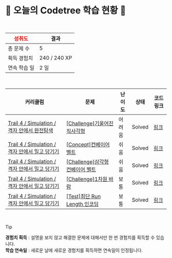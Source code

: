 # 🌲 오늘의 Codetree 학습 현황 🌲

<br />

| <span style="color:red;display:block;text-align:center;"> **성취도**</span> | 결과 |
|---|---|
| 총 문제 수 | 5 |
| 획득 경험치 | 240 / 240 XP |
| 연속 학습 일 | 2 일 |

<br />

|커리큘럼|문제|난이도|상태|코드 링크|
|---|---|---|---|---|
|[Trail 4 / Simulation / 격자 안에서 완전탐색](https://https://en.codetree.ai/trail-info/intermediate-low/)|[[Challenge]기울어진 직사각형](https://https://en.codetree.ai/trails/complete/curated-cards/challenge-slanted-rectangle/)|어려움|Solved|[링크](https://github.com/leejungyeon811/codetree/blob/main/250107/%EA%B8%B0%EC%9A%B8%EC%96%B4%EC%A7%84%20%EC%A7%81%EC%82%AC%EA%B0%81%ED%98%95/slanted-rectangle.cpp)|
|[Trail 4 / Simulation / 격자 안에서 밀고 당기기](https://https://en.codetree.ai/trail-info/intermediate-low/)|[[Concept]컨베이어 벨트](https://https://en.codetree.ai/trails/complete/curated-cards/intro-conveyor-belt/)|쉬움|Solved|[링크](https://github.com/leejungyeon811/codetree/blob/main/250107/%EC%BB%A8%EB%B2%A0%EC%9D%B4%EC%96%B4%20%EB%B2%A8%ED%8A%B8/conveyor-belt.cpp)|
|[Trail 4 / Simulation / 격자 안에서 밀고 당기기](https://https://en.codetree.ai/trail-info/intermediate-low/)|[[Challenge]삼각형 컨베이어 벨트](https://https://en.codetree.ai/trails/complete/curated-cards/challenge-conveyor-belt-triangle/)|쉬움|Solved|[링크](https://github.com/leejungyeon811/codetree/blob/main/250107/%EC%82%BC%EA%B0%81%ED%98%95%20%EC%BB%A8%EB%B2%A0%EC%9D%B4%EC%96%B4%20%EB%B2%A8%ED%8A%B8/conveyor-belt-triangle.cpp)|
|[Trail 4 / Simulation / 격자 안에서 밀고 당기기](https://https://en.codetree.ai/trail-info/intermediate-low/)|[[Challenge]1차원 바람](https://https://en.codetree.ai/trails/complete/curated-cards/challenge-The-1D-wind-blows/)|보통|Solved|[링크](https://github.com/leejungyeon811/codetree/blob/main/250107/1%EC%B0%A8%EC%9B%90%20%EB%B0%94%EB%9E%8C/The-1D-wind-blows.cpp)|
|[Trail 4 / Simulation / 격자 안에서 밀고 당기기](https://https://en.codetree.ai/trail-info/intermediate-low/)|[[Test]최단 Run Length 인코딩](https://https://en.codetree.ai/trails/complete/curated-cards/test-shortest-run-length-encoding/)|보통|Solved|[링크](https://github.com/leejungyeon811/codetree/blob/main/250107/%EC%B5%9C%EB%8B%A8%20Run%20Length%20%EC%9D%B8%EC%BD%94%EB%94%A9/shortest-run-length-encoding.cpp)|


<br />

> [!TIP]
> **경험치 획득** : 설명을 보지 않고 해결한 문제에 대해서만 한 번 경험치를 획득할 수 있습니다.  
> **학습 연속일** : 새로운 날에 새로운 경험치를 획득하면 연속일이 인정됩니다.

